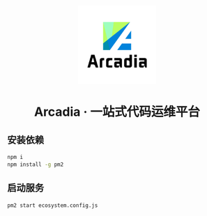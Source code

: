 <p align="center">
    <a href="https://arcadia.cool">
        <img src="./public/app-logo.jpg" width="180">
    </a>
</p>
<h1 align="center">
    Arcadia · 一站式代码运维平台
</h1>

## 安装依赖

```bash
npm i
npm install -g pm2
```

## 启动服务

```bash
pm2 start ecosystem.config.js
```
